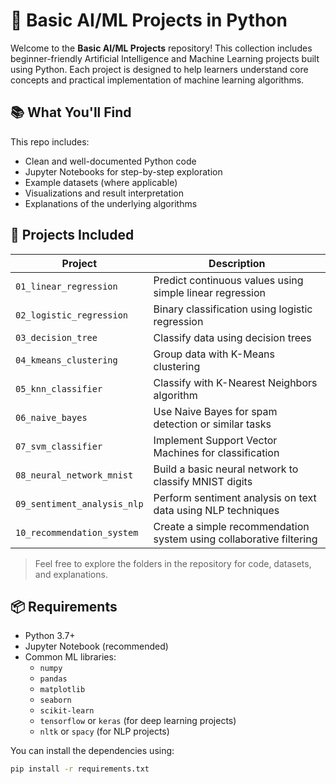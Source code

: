 # 🤖 Basic AI/ML Projects in Python

Welcome to the **Basic AI/ML Projects** repository! This collection includes beginner-friendly Artificial Intelligence and Machine Learning projects built using Python. Each project is designed to help learners understand core concepts and practical implementation of machine learning algorithms.

## 📚 What You'll Find

This repo includes:
- Clean and well-documented Python code
- Jupyter Notebooks for step-by-step exploration
- Example datasets (where applicable)
- Visualizations and result interpretation
- Explanations of the underlying algorithms

## 🧠 Projects Included

| Project | Description |
|--------|-------------|
| `01_linear_regression` | Predict continuous values using simple linear regression |
| `02_logistic_regression` | Binary classification using logistic regression |
| `03_decision_tree` | Classify data using decision trees |
| `04_kmeans_clustering` | Group data with K-Means clustering |
| `05_knn_classifier` | Classify with K-Nearest Neighbors algorithm |
| `06_naive_bayes` | Use Naive Bayes for spam detection or similar tasks |
| `07_svm_classifier` | Implement Support Vector Machines for classification |
| `08_neural_network_mnist` | Build a basic neural network to classify MNIST digits |
| `09_sentiment_analysis_nlp` | Perform sentiment analysis on text data using NLP techniques |
| `10_recommendation_system` | Create a simple recommendation system using collaborative filtering |

> Feel free to explore the folders in the repository for code, datasets, and explanations.

## 📦 Requirements

- Python 3.7+
- Jupyter Notebook (recommended)
- Common ML libraries:
  - `numpy`
  - `pandas`
  - `matplotlib`
  - `seaborn`
  - `scikit-learn`
  - `tensorflow` or `keras` (for deep learning projects)
  - `nltk` or `spacy` (for NLP projects)

You can install the dependencies using:

```bash
pip install -r requirements.txt
